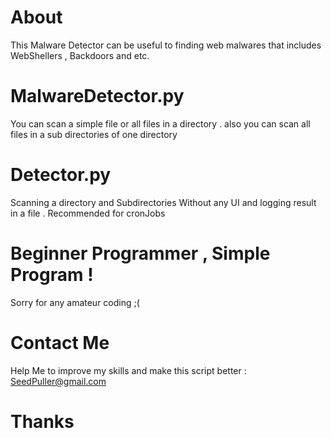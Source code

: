 # About
This Malware Detector can be useful to finding web malwares that includes WebShellers , Backdoors and etc. 
# MalwareDetector.py 
You can scan a simple file or all files in a directory . also you can scan all files in a sub directories of one directory
# Detector.py
Scanning a directory and Subdirectories Without any UI and logging result in a file . Recommended for cronJobs
# Beginner Programmer , Simple Program !
Sorry for any amateur coding ;( 
# Contact Me 
Help Me to improve my skills and make this script better : SeedPuller@gmail.com
# Thanks
